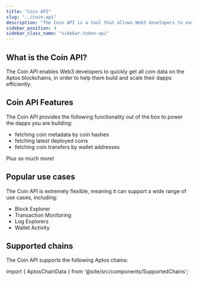 ```yaml
---
title: "Coin API"
slug: "../coin-api"
description: "The Coin API is a tool that allows Web3 developers to easily access coin data from Aptos blockchains."
sidebar_position: 4
sidebar_class_name: "sidebar-token-api"
---
```


## What is the Coin API?

The Coin API enables Web3 developers to quickly get all coin data on the Aptos blockchains, in order to help them build and scale their dapps efficiently.

## Coin API Features

The Coin API provides the following functionality out of the box to power the dapps you are building:

- fetching coin metadata by coin hashes
- fetching latest deployed coins
- fetching coin transfers by wallet addresses

Plus so much more!

## Popular use cases

The Coin API is extremely flexible, meaning it can support a wide range of use cases, including:

- Block Explorer
- Transaction Monitoring
- Log Explorers
- Wallet Activity

## Supported chains

The Coin API supports the following Aptos chains:

import { AptosChainData } from '@site/src/components/SupportedChains';

<AptosChainData/>
